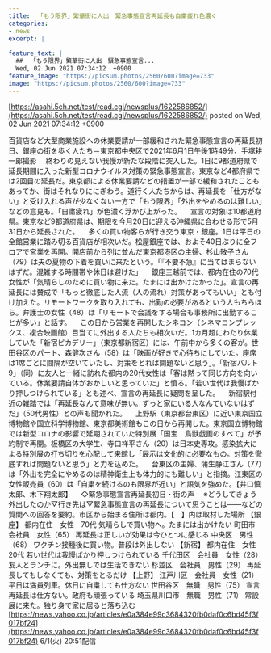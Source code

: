 ```yaml
---
title:  「もう限界」繁華街に人出　緊急事態宣言再延長も自粛疲れ色濃く  
categories:
- news
excerpt: |
  
feature_text: |
  ##  「もう限界」繁華街に人出　緊急事態宣言...
  Wed, 02 Jun 2021 07:34:12  +0900
feature_image: "https://picsum.photos/2560/600?image=733"
image: "https://picsum.photos/2560/600?image=733"
---
```


[https://asahi.5ch.net/test/read.cgi/newsplus/1622586852/](https://asahi.5ch.net/test/read.cgi/newsplus/1622586852/)
posted on Wed, 02 Jun 2021 07:34:12  +0900

<!--more-->

百貨店など大型商業施設への休業要請が一部緩和された緊急事態宣言の再延長初日、銀座の街を歩く人たち＝東京都中央区で2021年6月1日午後1時49分、手塚耕一郎撮影 　終わりの見えない我慢が新たな段階に突入した。1日に9都道府県で延長期間に入った新型コロナウイルス対策の緊急事態宣言。東京など4都府県では2回目の延長だ。東京都による休業要請などの措置が一部で緩和されたこともあってか、街はそれなりににぎわう。道行く人たちからは、再延長を「仕方がない」と受け入れる声が少なくない一方で「もう限界」「外出をやめるのは難しい」などの意見も。「自粛疲れ」が色濃く浮かび上がった。 　宣言の対象は10都道府県。東京など9都道府県は、期限を今月20日に迎える沖縄県に合わせる形で5月31日から延長された。 　多くの買い物客らが行き交う東京・銀座。1日は平日の全館営業に踏み切る百貨店が相次いだ。松屋銀座では、およそ40日ぶりに全フロアで営業を再開。開店前から列に並んだ東京都港区の主婦、杉山敬子さん（79）は夫の夏物の下着を買いに来たという。「『不要不急』に当てはまらないはずだ。混雑する時間帯や休日は避けた」 　銀座三越前では、都内在住の70代女性が「気晴らしのために買い物に来た。たまには出かけたかった」。宣言の再延長には賛成で「もっと徹底した人流（人の流れ）対策があってもいい」とも付け加えた。リモートワークを取り入れても、出勤の必要があるという人もちらほら。弁護士の女性（48）は「リモートで会議をする場合も事務所に出勤することが多い」と話す。 　この日から営業を再開したシネコン（シネマコンプレックス、複合映画館）目当てに外出する人たちも相次いだ。1カ月超にわたり休業していた「新宿ピカデリー」（東京都新宿区）には、午前中から多くの客が。世田谷区のパート、森健次さん（58）は「映画が好きで心待ちにしていた。座席は1席ごとに間隔が空いていたし、対策をとれば問題ないと思う」。「新宿バルト9」（同）に友人と一緒に訪れた都内の20代女性は「客は黙って同じ方向を向いている。休業要請自体がおかしいと思っていた」と憤る。「若い世代は我慢ばかり押しつけられている」とも述べ、宣言の再延長に疑問を呈した。 　新宿駅付近の雑踏では「再延長なんて意味が無い。ずっと家にいる人なんていないはずだ」（50代男性）との声も聞かれた。 　上野駅（東京都台東区）に近い東京国立博物館や国立科学博物館、東京都美術館もこの日から再開した。東京国立博物館では新型コロナの影響で延期されていた特別展「国宝　鳥獣戯画のすべて」が予約制で再開。板橋区の大学生、寺口祥平さん（20）は日本史専攻。感染拡大による特別展の打ち切りを心配して来館し「展示は文化的に必要なもの。対策を徹底すれば問題ないと思う」と力を込めた。 　台東区の主婦、蒲生静江さん（77）は「外出を完全にやめるのは精神衛生上も体力的にも難しい」と指摘。江東区の女性販売員（60）は「自粛を続けるのも限界が近い」と語気を強めた。【井口慎太郎、木下翔太郎】 　◇緊急事態宣言再延長初日・街の声 　※どうしてきょう外出したのか▽行き先は▽緊急事態宣言の再延長について思うことは——などの質問への回答を要約。市区から始まる住所は都内。【　】内は取材した場所 【銀座】 都内在住　女性　70代 気晴らしで買い物へ。たまには出かけたい 町田市　会社員　女性（65） 再延長は正しいが効果は今ひとつに感じる 中央区　男性（68） ワクチン接種後に買い物。普段は外出しない 【新宿】 都内在住　女性　20代 若い世代は我慢ばかり押しつけられている 千代田区　会社員　女性（28） 友人とランチに。外出無しでは生活できない 杉並区　会社員　男性（29） 再延長してもしなくても、対策をとるだけ 【上野】 江戸川区　会社員　女性（21） 平日は満員列車。休日に自粛しても仕方ない 世田谷区　無職　男性（75） 宣言再延長は仕方ない。政府も頑張っている 埼玉県川口市　無職　男性（71） 常設展に来た。独り身で家に居ると落ち込む [https://news.yahoo.co.jp/articles/e0a384e99c3684320fb0daf0c6bd45f3f017bf24](https://news.yahoo.co.jp/articles/e0a384e99c3684320fb0daf0c6bd45f3f017bf24) 6/1(火) 20:51配信
